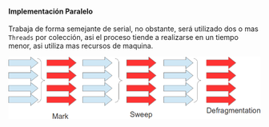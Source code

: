 #### Implementación Paralelo



Trabaja de forma semejante de serial, no obstante, será utilizado dos o mas `Threads` por colección, asi el proceso tiende a realizarse en un tiempo menor, asi utiliza mas recursos de maquina.

![Implementación Paralelo](imagens/chapter_6_4.png)